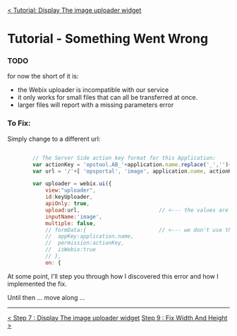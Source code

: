 [< Tutorial: Display The image uploader widget](tutorial_step7.md)
# Tutorial - Something Went Wrong


### TODO

for now the short of it is:  

- the Webix uploader is incompatible with our service
- it only works for small files that can all be transferred at once.
- larger files will report with a missing parameters error


### To Fix:
Simply change to a different url:
```javascript

		// The Server Side action key format for this Application:
		var actionKey = 'opstool.AB_'+application.name.replace('_','')+'.view';
		var url = '/'+[ 'opsportal', 'image', application.name, actionKey, '1'].join('/');

		var uploader = webix.ui({ 
		    view:"uploader",  
		    id:keyUploader, 
		    apiOnly: true, 
		    upload:url,							// <--- the values are encoded in the url
		    inputName:'image',
		    multiple: false,
		    // formData:{						// <--- we don't use this anymore 
		    // 	appKey:application.name,
		    // 	permission:actionKey,
		    // 	isWebix:true
		    // },
		    on: {

```


At some point, I'll step you through how I discovered this error and how I implemented the fix.

Until then ... move along ...



---
[< Step 7 : Display The image uploader widget](tutorial_step7.md)
[Step 9 : Fix Width And Height >](tutorial_step9.md) 